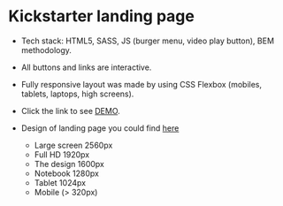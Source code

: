 # Kickstarter landing page

- Tech stack: HTML5, SASS, JS (burger menu, video play button), BEM methodology.
- All buttons and links are interactive.
- Fully responsive layout was made by using CSS Flexbox (mobiles, tablets, laptops, high screens).
- Click the link to see [DEMO](https://pavliklaw7.github.io/Kickstarter/).
- Design of landing page you could find [here](https://www.figma.com/file/5jdcVOv7NiA0l0HGfqEyHC/%E2%84%9611-(kickstarter)-(Copy)?node-id=0%3A1)
 
  - Large screen 2560px
  - Full HD 1920px
  - The design 1600px
  - Notebook 1280px
  - Tablet 1024px
  - Mobile (> 320px)
  


